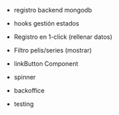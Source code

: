 - registro backend mongodb
- hooks gestión estados
- Registro en 1-click (rellenar datos)
- Filtro pelis/series (mostrar)
- linkButton Component
- spinner

- backoffice
- testing
